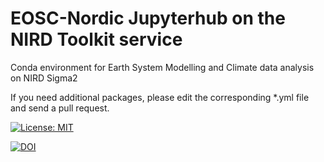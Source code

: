 # EOSC-Nordic Jupyterhub on the NIRD Toolkit service

Conda environment for Earth System Modelling and Climate data analysis on NIRD Sigma2

If you need additional packages, please edit the corresponding *.yml file and send a pull request.

[![License: MIT](https://img.shields.io/badge/License-MIT-yellow.svg)](https://opensource.org/licenses/MIT)


[![DOI](https://zenodo.org/badge/DOI/10.5281/zenodo.4606400.svg)](https://doi.org/10.5281/zenodo.4606400)
